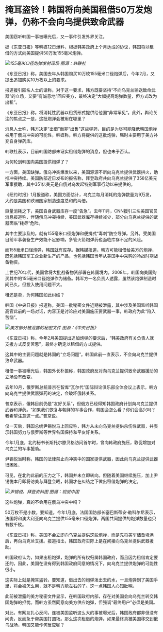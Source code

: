 # 掩耳盗铃！韩国将向美国租借50万发炮弹，仍称不会向乌提供致命武器

美国窃听韩国一事被曝光后，又一事件引发外界关注。

据《东亚日报》等韩媒12日爆料，根据韩美政府上个月达成的协议，韩国将以租借的方式向美国提供50万发155毫米炮弹。

![](https://inews.gtimg.com/newsapp_bt/0/15776131765/1000)_155毫米口径炮弹发射现场
图源：韩联社_

《东亚日报》称，美国去年从韩国购买10万枚155毫米口径炮弹后，今年2月，又提出追加购买10万枚以上的要求。

报道援引匿名人士的话称，对于这一要求，韩方既要坚持“不向乌克兰输送致命武器”的立场，又要“有诚意地”回应美方，最终决定“大幅提高炮弹数量，但方式改为出租”。

《东亚日报》称，将消耗性武器以租赁形式提供给他国“非常罕见”。此外，舆论关注的焦点之一是，这批炮弹会被用在哪里？

消息人士称，韩方决定“出借”而非“出售”这些弹药，目的是为尽可能降低韩国炮弹被用于俄乌冲突的可能性。韩媒称，韩方将提供的这批炮弹，届时主要用于美方补充自身弹药库。

韩联社表示，目前韩国防部未证实租借炮弹的消息，但也未予否认。

为何轮到韩国向美国提供炮弹了？

一方面，美国缺弹。俄乌冲突爆发以来，美国源源不断向乌克兰提供武器拱火，助推冲突持续。美国防部近日发布的报告称，拜登政府共向乌克兰提供了358亿美元军事援助，其中351亿美元是自俄对乌发起特别军事行动以来提供的。

《纽约时报》1月报道称，美国方面估计，乌克兰每月消耗的炮弹数量为9万发，大约是美国和欧洲国家制造速度总和的两倍。

巨量消耗之下，美国自身武器库存一度“告急”。去年11月，CNN援引三名美国官员消息报道称，伴随俄乌冲突持续，美国武器库存持续减少，部分向乌克兰提供的武器面临“耗尽”危险。

其中主要涉及的，就有155毫米口径炮弹和便携式“毒刺”防空导弹。另外，受美国目前军事装备生产效能不足影响，多管火箭炮弹药也面临库存不足的风险。

而155毫米口径炮弹，韩国就有库存。据韩媒报道，韩方可能租借给美方的炮弹，既包括韩国军工企业新生产的产品，也包括韩国当年从美国手中采购的冷战时期战备物资。

上世纪70年代，美国曾将大批战备物资部署在韩国境内。2008年，韩国向美国购买其中的155毫米口径炮弹作为储备。韩军方一名负责人透露，虽然该炮弹制造时间已久，但投入使用问题不大。

租还是卖，为何韩国如此纠结？

韩国《中央日报》报道称，美国一批秘密文件近期被泄露，其中涉及美国监听韩国高官此前的一场对话，内容正是讨论应对美国施压要武器一事，韩政府为此“陷入苦恼”。

![](https://inews.gtimg.com/newsapp_bt/0/15776131766/1000)_美方部分被泄露的秘密文件
图源：《中央日报》_

《东亚日报》称，今年2月美国提出追加炮弹的要求后，“韩美政府有关负责人就支援方式反复苦思”，最终才确定以租借的方式提供。

这其中的主要问题就是韩国的“立场问题”。韩国此前一直表示，不会向乌克兰提供致命武器。

租借一事被曝光后，韩国外长朴振称，韩国政府反对向乌克兰提供致命武器援助的立场没有改变。

去年10月，俄罗斯总统普京在智库“瓦尔代”国际辩论俱乐部全体会议上表示，韩方向乌克兰提供武器弹药的决定，会破坏俄韩关系。

普京表示，俄韩目前仍是“友好关系”，但俄方已经得知韩国政府计划向乌克兰提供武器和弹药。“如果我们恢复与朝鲜的军事合作，韩国会怎么看？你们会高兴吗？我希望注意这一点。”普京说。

仅一天后，韩国总统尹锡悦马上回应称，韩方从未向乌克兰提供杀伤性武器，并表示韩国努力与俄罗斯等世界各国保持和平友好关系。

今年1月底，北约秘书长斯托尔滕贝格访问首尔时，曾向韩政府施压，敦促增加对乌克兰的军事援助。

尹锡悦当时称，韩国的法律禁止向冲突中的国家提供武器，因此向乌克兰提供武器很困难。

可见，在北约此前的压力之下，韩国并未立即转向。但随着美国继续施压，加上尹锡悦本月即将访美与拜登会晤，韩国才在纠结之下做出租借炮弹的决定。

![](https://inews.gtimg.com/newsapp_bt/0/15776131788/1000)_尹锡悦、拜登资料图 图源：视觉中国_

这些炮弹，真的不会用在俄乌冲突中吗？

50万枚不是小数。要知道，今年1月底，法国国防部长塞巴斯蒂安·勒科尔尼表示，法国将和澳大利亚向乌克兰提供155毫米口径炮弹，两国共同提供的炮弹数量也只有数千枚。

《东亚日报》称，美国不会立即向乌克兰提供这些炮弹，而是先将美军储备填满后，再向乌克兰支援。报道指出，韩国政府实际上是在间接向乌克兰提供武器援助。

韩国政府认为，如果出租炮弹，炮弹的所有权归属韩国政府，而且因为租借肯定要还的，因此，美国在没有得到韩国政府同意的情况下，向乌克兰提供炮弹的可能性很小。

这实际上就是掩耳盗铃。要知道，借出去的炮弹泼出去的水，一旦炮弹到了美国手里，将会被怎么用，就不是韩方能左右的了。这一点韩国人心知肚明。

此前被泄露的美方秘密文件显示，在韩国政府内部，存在对美国会向乌克兰转交韩国炮弹的担忧。而韩方虽然同意向美方供应炮弹，但强调“最终用户”必须是美国。

对此，有网友扎心反问，连被美国监听这么大的事被曝光后，韩国政府都非但没有问责，反而急于帮美国打圆场。那么这次租借的炮弹，如果最终真被美国移交到俄乌战场，韩国又能作何反应呢？

